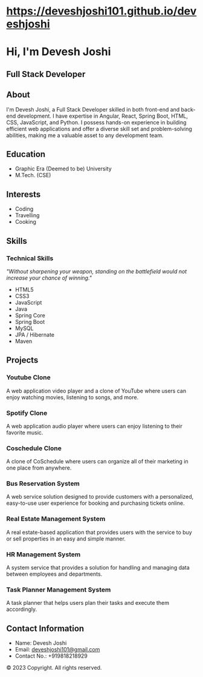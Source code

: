 # https://deveshjoshi101.github.io/deveshjoshi
# Hi, I'm Devesh Joshi

## Full Stack Developer

## About
I'm Devesh Joshi, a Full Stack Developer skilled in both front-end and back-end development. I have expertise in Angular, React, Spring Boot, HTML, CSS, JavaScript, and Python. I possess hands-on experience in building efficient web applications and offer a diverse skill set and problem-solving abilities, making me a valuable asset to any development team.

## Education
- Graphic Era (Deemed to be) University
- M.Tech. (CSE)

## Interests
- Coding
- Travelling
- Cooking

## Skills
### Technical Skills
_"Without sharpening your weapon, standing on the battlefield would not increase your chance of winning."_

- HTML5
- CSS3
- JavaScript
- Java
- Spring Core
- Spring Boot
- MySQL
- JPA / Hibernate
- Maven

## Projects

### Youtube Clone
A web application video player and a clone of YouTube where users can enjoy watching movies, listening to songs, and more.

### Spotify Clone
A web application audio player where users can enjoy listening to their favorite music.

### Coschedule Clone
A clone of CoSchedule where users can organize all of their marketing in one place from anywhere.

### Bus Reservation System
A web service solution designed to provide customers with a personalized, easy-to-use user experience for booking and purchasing tickets online.

### Real Estate Management System
A real estate-based application that provides users with the service to buy or sell properties in an easy and simple manner.

### HR Management System
A system service that provides a solution for handling and managing data between employees and departments.

### Task Planner Management System
A task planner that helps users plan their tasks and execute them accordingly.

## Contact Information
- Name: Devesh Joshi
- Email: deveshjoshi101@gmail.com
- Contact No.: +919818218929

© 2023 Copyright. All rights reserved.
